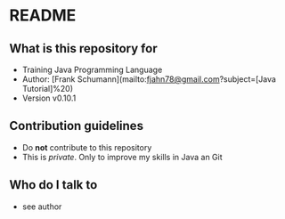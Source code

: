 # README

## What is this repository for

*   Training Java Programming Language
*   Author: [Frank Schumann](mailto:fjahn78@gmail.com?subject=[Java Tutorial]%20)
*   Version v0.10.1

## Contribution guidelines

*   Do __not__ contribute to this repository
*   This is _private_. Only to improve my skills in Java an Git

## Who do I talk to

*   see author
